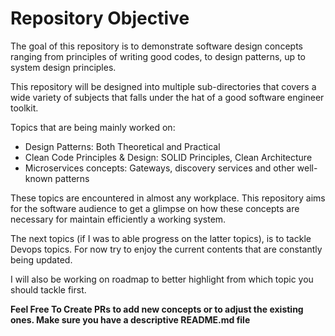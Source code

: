 # Repository Objective

The goal of this repository is to demonstrate software design concepts ranging from principles of writing good codes, to design patterns, up to system design principles.



This repository will be designed into multiple sub-directories that covers a wide variety of subjects that falls under the hat of a good software engineer toolkit.



Topics that are being mainly worked on:

* Design Patterns: Both Theoretical and Practical
* Clean Code Principles & Design: SOLID Principles, Clean Architecture
* Microservices concepts: Gateways, discovery services and other well-known patterns



These topics are encountered in almost any workplace. This repository aims for the software audience to get a glimpse on how these concepts are necessary for maintain efficiently a working system.



The next topics (if I was to able progress on the latter topics), is to tackle Devops topics. For now try to enjoy the current contents that are constantly being updated. 

I will also be working on roadmap to better highlight from which topic you should tackle first.

  



**Feel Free To Create PRs to add new concepts or to adjust the existing ones. Make sure you have a descriptive README.md file**
